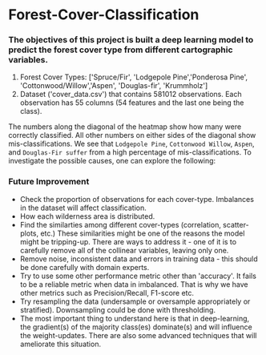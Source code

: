 # Forest-Cover-Classification 

### The objectives of this project is built a deep learning model to predict the forest cover type from different cartographic variables.

1. Forest Cover Types: ['Spruce/Fir', 'Lodgepole Pine','Ponderosa Pine', 'Cottonwood/Willow','Aspen', 'Douglas-fir', 'Krummholz']
2. Dataset ('cover_data.csv') that contains 581012 observations. Each observation has 55 columns (54 features and the last one being the class).

The numbers along the diagonal of the heatmap show how many were correctly classified. All other numbers on either sides of the diagonal show mis-classifications. We see that `Lodgepole Pine`, `Cottonwood Willow`, `Aspen`, and `Douglas-Fir suffer` from a high percentage of mis-classifications. To investigate the possible causes, one can explore the following:

### Future Improvement
* Check the proportion of observations for each cover-type. Imbalances in the dataset will affect classification.
* How each wilderness area is distributed.
* Find the similarties among different cover-types (correlation, scatter-plots, etc.) These similarities might be one of the reasons the model might be tripping-up. There are ways to address it - one of it is to carefully remove all of the collinear variables, leaving only one.
* Remove noise, inconsistent data and errors in training data - this should be done carefully with domain experts.
* Try to use some other performance metric other than 'accuracy'. It fails to be a reliable metric when data in imbalanced. That is why we have other metrics such as Precision/Recall, F1-score etc.
* Try resampling the data (undersample or oversample appropriately or stratified). Downsampling could be done with thresholding.
* The most important thing to understand here is that in deep-learning, the gradient(s) of the majority class(es) dominate(s) and will influence the weight-updates. There are also some advanced techniques that will ameliorate this situation.
